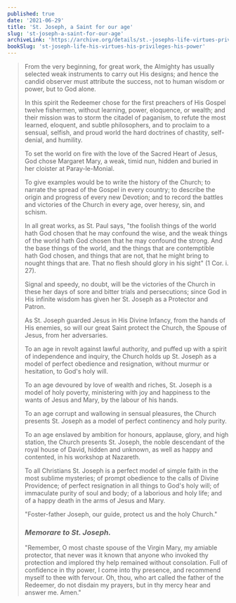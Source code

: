 ```yaml
---
published: true
date: '2021-06-29'
title: 'St. Joseph, a Saint for our age'
slug: 'st-joseph-a-saint-for-our-age'
archiveLink: 'https://archive.org/details/st.-josephs-life-virtues-privileges-power/page/253?view=theater'
bookSlug: 'st-joseph-life-his-virtues-his-privileges-his-power'
---
```


> From the very beginning, for great work, the Almighty has usually selected weak instruments to carry out His designs; and hence the candid observer must attribute the success, not to human wisdom or power, but to God alone.
>
> In this spirit the Redeemer chose for the first preachers of His Gospel twelve fishermen, without learning, power, eloquence, or wealth; and their mission was to storm the citadel of paganism, to refute the most learned, eloquent, and subtle philosophers, and to proclaim to a sensual, selfish, and proud world the hard doctrines of chastity, self-denial, and humility.
>
> To set the world on fire with the love of the Sacred Heart of Jesus, God chose Margaret Mary, a weak, timid nun, hidden and buried in her cloister at Paray-le-Monial.
>
> To give examples would be to write the history of the Church; to narrate the spread of the Gospel in every country; to describe the origin and progress of every new Devotion; and to record the battles and victories of the Church in every age, over heresy, sin, and schism.
>
> In all great works, as St. Paul says, "the foolish things of the world hath God chosen that he may confound the wise, and the weak things of the world hath God chosen that he may confound the strong. And the base things of the world, and the things that are contemptible hath God chosen, and things that are not, that he might bring to nought things that are. That no flesh should glory in his sight" (1 Cor. i. 27).
>
> Signal and speedy, no doubt, will be the victories of the Church in these her days of sore and bitter trials and persecutions; since God in His infinite wisdom has given her St. Joseph as a Protector and Patron.
>
> As St. Joseph guarded Jesus in His Divine Infancy, from the hands of His enemies, so will our great Saint protect the Church, the Spouse of Jesus, from her adversaries.
>
> To an age in revolt against lawful authority, and puffed up with a spirit of independence and inquiry, the Church holds up St. Joseph as a model of perfect obedience and resignation, without murmur or hesitation, to God's holy will.
>
> To an age devoured by love of wealth and riches, St. Joseph is a model of holy poverty, ministering with joy and happiness to the wants of Jesus and Mary, by the labour of his hands.
>
> To an age corrupt and wallowing in sensual pleasures, the Church presents St. Joseph as a model of perfect continency and holy purity.
>
> To an age enslaved by ambition for honours, applause, glory, and high station, the Church presents St. Joseph, the noble descendant of the royal house of David, hidden and unknown, as well as happy and contented, in his workshop at Nazareth.
>
> To all Christians St. Joseph is a perfect model of simple faith in the most sublime mysteries; of prompt obedience to the calls of Divine Providence; of perfect resignation in all things to God's holy will; of immaculate purity of soul and body; of a laborious and holy life; and of a happy death in the arms of Jesus and Mary.
>
> "Foster-father Joseph, our guide, protect us and the holy Church."
>
> ### *Memorare to St. Joseph.*
>
> "Remember, O most chaste spouse of the Virgin Mary, my amiable protector, that never was it known that anyone who invoked thy protection and implored thy help remained without consolation. Full of confidence in thy power, I come into thy presence, and recommend myself to thee with fervour. Oh, thou, who art called the father of the Redeemer, do not disdain my prayers, but in thy mercy hear and answer me. Amen."